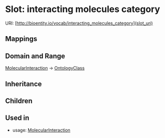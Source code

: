 # Slot: interacting molecules category




URI: [http://bioentity.io/vocab/interacting_molecules_category](slot_uri)
## Mappings

## Domain and Range

[MolecularInteraction](MolecularInteraction.md) -> [OntologyClass](OntologyClass.md)
## Inheritance

## Children

## Used in

 *  usage: [MolecularInteraction](MolecularInteraction.md)
